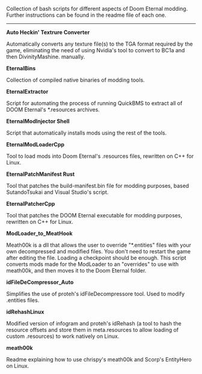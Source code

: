 Collection of bash scripts for different aspects of Doom Eternal modding. Further instructions can be found in the readme file of each one.

------------------------

**Auto Heckin' Textrure Converter**

Automatically converts any texture file(s) to the TGA format required by the game, eliminating the need of using Nvidia's tool to convert to BC1a and then DivinityMashine. manually.

**EternalBins**

Collection of compiled native binaries of modding tools.

**EternalExtractor**

Script for automating the process of running QuickBMS to extract all of DOOM Eternal's \*.resources archives.

**EternalModInjector Shell**

Script that automatically installs mods using the rest of the tools.

**EternalModLoaderCpp**

Tool to load mods into Doom Eternal's .resources files, rewritten on C++ for Linux.

**EternalPatchManifest Rust**

Tool that patches the build-manifest.bin file for modding purposes, based SutandoTsukai and Visual Studio's script.

**EternalPatcherCpp**

Tool that patches the DOOM Eternal executable for modding purposes, rewritten on C++ for Linux.

**ModLoader_to_MeatHook**

Meath00k is a dll that allows the user to override "\*.entities" files with your own decompressed and modified files. You don't need to restart the game after editing the file. Loading a checkpoint should be enough. This script converts mods made for the ModLoader to an "overrides" to use with meath00k, and then moves it to the Doom Eternal folder.

**idFileDeCompressor_Auto**

Simplifies the use of proteh's idFileDecompressore tool. Used to modify .entities files.

**idRehashLinux**

Modified version of infogram and proteh's idRehash (a tool to hash the resource offsets and store them in meta.resources to allow loading of custom .resources) to work natively on Linux.

**meath00k**

Readme explaining how to use chrispy's meath00k and Scorp's EntityHero on Linux.
